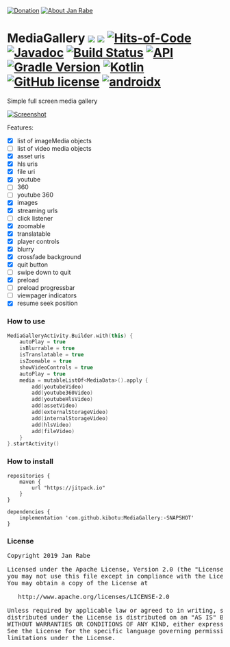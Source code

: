 [![Donation](https://img.shields.io/badge/buy%20me%20a%20coffee-brightgreen.svg)](https://www.paypal.me/janrabe/5) [![About Jan Rabe](https://img.shields.io/badge/about-me-green.svg)](https://about.me/janrabe)
# MediaGallery [![](https://jitpack.io/v/kibotu/MediaGallery.svg)](https://jitpack.io/#kibotu/MediaGallery) [![](https://jitpack.io/v/kibotu/MediaGallery/month.svg)](https://jitpack.io/#kibotu/MediaGallery) [![Hits-of-Code](https://hitsofcode.com/github/kibotu/MediaGallery)](https://hitsofcode.com/view/github/kibotu/MediaGallery) [![Javadoc](https://img.shields.io/badge/javadoc-SNAPSHOT-green.svg)](https://jitpack.io/com/github/kibotu/MediaGallery/master-SNAPSHOT/javadoc/index.html) [![Build Status](https://travis-ci.org/kibotu/MediaGallery.svg)](https://travis-ci.org/kibotu/MediaGallery)  [![API](https://img.shields.io/badge/API-16%2B-brightgreen.svg?style=flat)](https://android-arsenal.com/api?level=16) [![Gradle Version](https://img.shields.io/badge/gradle-5.6.1-green.svg)](https://docs.gradle.org/current/release-notes)  [![Kotlin](https://img.shields.io/badge/kotlin-1.3.50-green.svg)](https://kotlinlang.org/) [![GitHub license](https://img.shields.io/badge/license-Apache%202-blue.svg)](https://raw.githubusercontent.com/kibotu/MediaGallery/master/LICENSE) [![androidx](https://img.shields.io/badge/androidx-brightgreen.svg)](https://developer.android.com/topic/libraries/support-library/refactor)

Simple full screen media gallery

[![Screenshot](sample_big.gif)](sample_big.gif)

Features:

- [x] list of imageMedia objects
- [ ] list of video media objects
- [x] asset uris
- [x] hls uris
- [x] file uri
- [x] youtube
- [ ] 360
- [ ] youtube 360
- [x] images
- [x] streaming urls
- [ ] click listener
- [x] zoomable
- [x] translatable
- [x] player controls
- [x] blurry
- [x] crossfade background
- [x] quit button
- [ ] swipe down to quit
- [x] preload
- [ ] preload progressbar
- [ ] viewpager indicators
- [x] resume seek position

### How to use

```kotlin
MediaGalleryActivity.Builder.with(this) {
    autoPlay = true
    isBlurrable = true
    isTranslatable = true
    isZoomable = true
    showVideoControls = true
    autoPlay = true
    media = mutableListOf<MediaData>().apply {
        add(youtubeVideo)
        add(youtube360Video)
        add(youtubeHlsVideo)
        add(assetVideo)
        add(externalStorageVideo)
        add(internalStorageVideo)
        add(hlsVideo)
        add(fileVideo)
    }
}.startActivity()
```

### How to install

	repositories {
	    maven {
	        url "https://jitpack.io"
	    }
	}

	dependencies {
        implementation 'com.github.kibotu:MediaGallery:-SNAPSHOT'
    }

### License

<pre>
Copyright 2019 Jan Rabe

Licensed under the Apache License, Version 2.0 (the "License");
you may not use this file except in compliance with the License.
You may obtain a copy of the License at

   http://www.apache.org/licenses/LICENSE-2.0

Unless required by applicable law or agreed to in writing, software
distributed under the License is distributed on an "AS IS" BASIS,
WITHOUT WARRANTIES OR CONDITIONS OF ANY KIND, either express or implied.
See the License for the specific language governing permissions and
limitations under the License.
</pre>